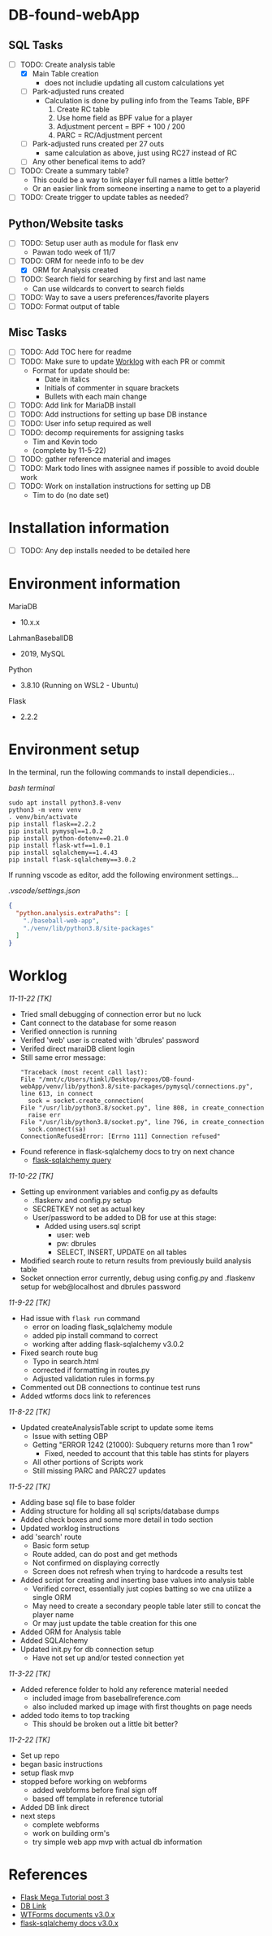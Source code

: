 # DB-found-webApp

## SQL Tasks

- [ ] TODO: Create analysis table
  - [x] Main Table creation
    - does not includie updating all custom calculations yet
  - [ ] Park-adjusted runs created
    - Calculation is done by pulling info from the Teams Table, BPF
      1. Create RC table
      2. Use home field as BPF value for a player
      3. Adjustment percent = BPF + 100 / 200
      4. PARC = RC/Adjustment percent
  - [ ] Park-adjusted runs created per 27 outs
    - same calculation as above, just using RC27 instead of RC
  - [ ] Any other benefical items to add?
- [ ] TODO: Create a summary table?
  - This could be a way to link player full names a little better?
  - Or an easier link from someone inserting a name to get to a playerid
- [ ] TODO: Create trigger to update tables as needed?

## Python/Website tasks

- [ ] TODO: Setup user auth as module for flask env
  - Pawan todo week of 11/7
- [ ] TODO: ORM for neede info to be dev
  - [x] ORM for Analysis created
- [ ] TODO: Search field for searching by first and last name
  - Can use wildcards to convert to search fields
- [ ] TODO: Way to save a users preferences/favorite players
- [ ] TODO: Format output of table

## Misc Tasks

- [ ] TODO: Add TOC here for readme
- [ ] TODO: Make sure to update [Worklog](#worklog) with each PR or commit
  - Format for update should be:
    - Date in italics
    - Initials of commenter in square brackets
    - Bullets with each main change
- [ ] TODO: Add link for MariaDB install
- [ ] TODO: Add instructions for setting up base DB instance
- [ ] TODO: User info setup required as well
- [ ] TODO: decomp requirements for assigning tasks 
  - Tim and Kevin todo
  - (complete by 11-5-22)
- [ ] TODO: gather reference material and images
- [ ] TODO: Mark todo lines with assignee names if possible to avoid double work
- [ ] TODO: Work on installation instructions for setting up DB
  - Tim to do (no date set)


# Installation information

- [ ] TODO: Any dep installs needed to be detailed here

# Environment information

MariaDB
- 10.x.x

LahmanBaseballDB
- 2019, MySQL

Python 
- 3.8.10 (Running on WSL2 - Ubuntu)

Flask
- 2.2.2

# Environment setup

In the terminal, run the following commands to install dependicies...

_bash terminal_
```
sudo apt install python3.8-venv
python3 -m venv venv
. venv/bin/activate
pip install flask==2.2.2
pip install pymysql==1.0.2
pip install python-dotenv==0.21.0
pip install flask-wtf==1.0.1
pip install sqlalchemy==1.4.43
pip install flask-sqlalchemy==3.0.2
```

If running vscode as editor, add the following environment settings...

_.vscode/settings.json_
```json
{
  "python.analysis.extraPaths": [
    "./baseball-web-app",
    "./venv/lib/python3.8/site-packages"
  ]
}
```

# Worklog

_11-11-22 [TK]_
- Tried small debugging of connection error but no luck
-  Cant connect to the database for some reason
- Verified onnection is running
- Verifed 'web' user is created with 'dbrules' password
- Verifed direct maraiDB client login
- Still same error message:
  ```
  "Traceback (most recent call last):
  File "/mnt/c/Users/timkl/Desktop/repos/DB-found-webApp/venv/lib/python3.8/site-packages/pymysql/connections.py", line 613, in connect
    sock = socket.create_connection(
  File "/usr/lib/python3.8/socket.py", line 808, in create_connection
    raise err
  File "/usr/lib/python3.8/socket.py", line 796, in create_connection
    sock.connect(sa)
  ConnectionRefusedError: [Errno 111] Connection refused"
  ```
- Found reference in flask-sqlalchemy docs to try on next chance
  - [flask-sqlalchemy query](https://flask-sqlalchemy.palletsprojects.com/en/3.0.x/queries/)

_11-10-22 [TK]_
- Setting up environment variables and config.py as defaults
  - .flaskenv and config.py setup
  - SECRETKEY not set as actual key
  - User/password to be added to DB for use at this stage:
    - Added using users.sql script
      - user: web
      - pw: dbrules
      - SELECT, INSERT, UPDATE on all tables
- Modified search route to return results from previously build analysis table
- Socket onnection error currently, debug using config.py and .flaskenv setup for web@localhost and dbrules password

_11-9-22 [TK]_
- Had issue with ```flask run``` command
  - error on loading flask_sqlalchemy module
  - added pip install command to correct
  - working after adding flask-sqlalchemy v3.0.2
- Fixed search route bug
  - Typo in search.html
  - corrected if formatting in routes.py
  - Adjusted validation rules in forms.py
- Commented out DB connections to continue test runs
- Added wtforms docs link to references

_11-8-22 [TK]_
- Updated createAnalysisTable script to update some items
  - Issue with setting OBP
  - Getting "ERROR 1242 (21000): Subquery returns more than 1 row"
    - Fixed, needed to account that this table has stints for players
  - All other portions of Scripts work
  - Still missing PARC and PARC27 updates

_11-5-22 [TK]_
- Adding base sql file to base folder
- Adding structure for holding all sql scripts/database dumps
- Added check boxes and some more detail in todo section
- Updated worklog instructions
- add 'search' route
  - Basic form setup
  - Route added, can do post and get methods
  - Not confirmed on displaying correctly
  - Screen does not refresh when trying to hardcode a results test
- Added script for creating and inserting base values into analysis table
  - Verified correct, essentially just copies batting so we cna utilize a single ORM
  - May need to create a secondary people table later still to concat the player name
  - Or may just update the table creation for this one
- Added ORM for Analysis table
- Added SQLAlchemy
- Updated init.py for db connection setup
  - Have not set up and/or tested connection yet

_11-3-22 [TK]_
- Added reference folder to hold any reference material needed
  - included image from baseballreference.com
  - also included marked up image with first thoughts on page needs
- added todo items to top tracking
  - This should be broken out a little bit better?

_11-2-22 [TK]_
- Set up repo
- began basic instructions
- setup flask mvp
- stopped before working on webforms
  - added webforms before final sign off
  - based off template in reference tutorial
- Added DB link direct
- next steps
  - complete webforms
  - work on building orm's
  - try simple web app mvp with actual db information

# References

- [Flask Mega Tutorial post 3](https://blog.miguelgrinberg.com/post/the-flask-mega-tutorial-part-iii-web-forms)
- [DB Link](https://www.seanlahman.com/baseball-archive/statistics/)
- [WTForms documents v3.0.x](https://wtforms.readthedocs.io/en/3.0.x/)
- [flask-sqlalchemy docs v3.0.x](https://flask-sqlalchemy.palletsprojects.com/en/3.0.x/)
